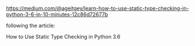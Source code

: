 https://medium.com/@ageitgey/learn-how-to-use-static-type-checking-in-python-3-6-in-10-minutes-12c86d72677b

following the article:

How to Use Static Type Checking in Python 3.6
